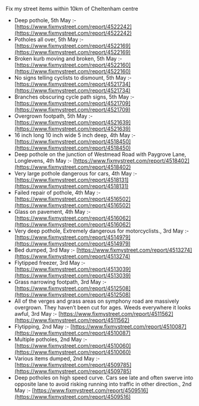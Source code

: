Fix my street items within 10km of Cheltenham centre

<!-- fix_marker starts -->

- Deep pothole, 5th May :- [https://www.fixmystreet.com/report/4522242](https://www.fixmystreet.com/report/4522242)
- Potholes all over, 5th May :- [https://www.fixmystreet.com/report/4522169](https://www.fixmystreet.com/report/4522169)
- Broken kurb moving and broken, 5th May :- [https://www.fixmystreet.com/report/4522160](https://www.fixmystreet.com/report/4522160)
- No signs telling cyclists to dismount, 5th May :- [https://www.fixmystreet.com/report/4521734](https://www.fixmystreet.com/report/4521734)
- Branches obscuring cycle path signs, 5th May :- [https://www.fixmystreet.com/report/4521709](https://www.fixmystreet.com/report/4521709)
- Overgrown footpath, 5th May :- [https://www.fixmystreet.com/report/4521639](https://www.fixmystreet.com/report/4521639)
- 16 inch long 10 inch wide 5 inch deep, 4th May :- [https://www.fixmystreet.com/report/4518450](https://www.fixmystreet.com/report/4518450)
- Deep pothole on the junction of Westmead Road with Paygrove Lane, Longlevens, 4th May :- [https://www.fixmystreet.com/report/4518402](https://www.fixmystreet.com/report/4518402)
- Very large pothole dangerous for cars, 4th May :- [https://www.fixmystreet.com/report/4518131](https://www.fixmystreet.com/report/4518131)
- Failed repair of pothole, 4th May :- [https://www.fixmystreet.com/report/4516502](https://www.fixmystreet.com/report/4516502)
- Glass on pavement, 4th May :- [https://www.fixmystreet.com/report/4516062](https://www.fixmystreet.com/report/4516062)
- Very deep pothole, Extremely dangerous for motorcyclists., 3rd May :- [https://www.fixmystreet.com/report/4514979](https://www.fixmystreet.com/report/4514979)
- Bed dumped, 3rd May :- [https://www.fixmystreet.com/report/4513274](https://www.fixmystreet.com/report/4513274)
- Flytipped freezer, 3rd May :- [https://www.fixmystreet.com/report/4513039](https://www.fixmystreet.com/report/4513039)
- Grass narrowing footpath, 3rd May :- [https://www.fixmystreet.com/report/4512508](https://www.fixmystreet.com/report/4512508)
- All of the verges and grass areas on symphony road are massively overgrown. They haven’t been cut for ages. Weeds everywhere it looks awful, 3rd May :- [https://www.fixmystreet.com/report/4511562](https://www.fixmystreet.com/report/4511562)
- Flytipping, 2nd May :- [https://www.fixmystreet.com/report/4510087](https://www.fixmystreet.com/report/4510087)
- Multiple potholes, 2nd May :- [https://www.fixmystreet.com/report/4510060](https://www.fixmystreet.com/report/4510060)
- Various items dumped, 2nd May :- [https://www.fixmystreet.com/report/4509785](https://www.fixmystreet.com/report/4509785)
- Deep potholes on high speed curve. Cars see late and often swerve into opposite lane to avoid risking running into traffic in other direction., 2nd May :- [https://www.fixmystreet.com/report/4509516](https://www.fixmystreet.com/report/4509516)

<!-- fix_marker ends -->